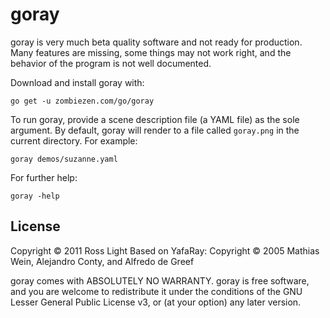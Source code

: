 # goray

goray is very much beta quality software and not ready for production.  Many
features are missing, some things may not work right, and the behavior of the
program is not well documented.

Download and install goray with:

    go get -u zombiezen.com/go/goray

To run goray, provide a scene description file (a YAML file) as the sole
argument.  By default, goray will render to a file called ``goray.png`` in the
current directory.  For example:

    goray demos/suzanne.yaml

For further help:

    goray -help

## License

Copyright © 2011 Ross Light
Based on YafaRay: Copyright © 2005 Mathias Wein, Alejandro Conty, and Alfredo de Greef

goray comes with ABSOLUTELY NO WARRANTY.  goray is free software, and you are
welcome to redistribute it under the conditions of the GNU Lesser General
Public License v3, or (at your option) any later version.
